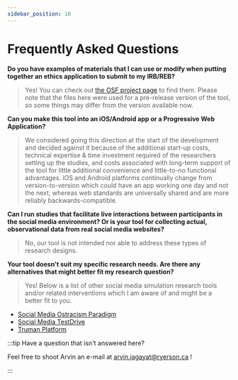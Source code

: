 ```yaml
---
sidebar_position: 10
---
```


# Frequently Asked Questions

**Do you have examples of materials that I can use or modify when putting together an ethics application to submit to my IRB/REB?**
> Yes! You can check out [the OSF project page](https://osf.io/m2xd8/files/) to find them. Please note that the files here were used for a pre-release version of the tool, so some things may differ from the version available now.

**Can you make this tool into an iOS/Android app or a Progressive Web Application?**
> We considered going this direction at the start of the development and decided against it because of the additional start-up costs, technical expertise & time investment required of the researchers setting up the studies, and costs associated with long-term support of the tool for little additional convenience and little-to-no functional advantages. iOS and Android platforms continually change from version-to-version which could have an app working one day and not the next, whereas web standards are universally shared and are more reliably backwards-compatible.

**Can I run studies that facilitate live interactions between participants in the social media environment? Or is your tool for collecting actual, observational data from real social media websites?**
> No, our tool is not intended nor able to address these types of research designs.

**Your tool doesn't suit my specific research needs. Are there any alternatives that might better fit my research question?**
> Yes! Below is a list of other social media simulation research tools and/or related interventions which I am aware of and might be a better fit to you.
* [Social Media Ostracism Paradigm](https://github.com/smpo/socialmedia)
* [Social Media TestDrive](https://socialmediatestdrive.org/)
* [Truman Platform](https://github.com/cornellsml/truman)

:::tip Have a question that isn't answered here?

Feel free to shoot Arvin an e-mail at arvin.jagayat@ryerson.ca !

:::